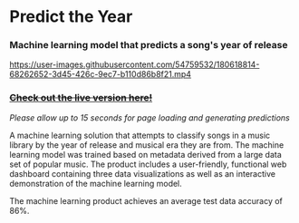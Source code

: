 # Predict the Year
### Machine learning model that predicts a song's year of release



https://user-images.githubusercontent.com/54759532/180618814-68262652-3d45-426c-9ec7-b110d86b8f21.mp4



### [~~Check out the live version here!~~](http://plungepool.pythonanywhere.com) 
*Please allow up to 15 seconds for page loading and generating predictions*

A machine learning solution that attempts to classify songs in a music library by the year of release and musical era they are from. The machine learning model was trained based on metadata derived from a large data set of popular music. The product includes a user-friendly, functional web dashboard containing three data visualizations as well as an interactive demonstration of the machine learning model.

The machine learning product achieves an average test data accuracy of 86%.
